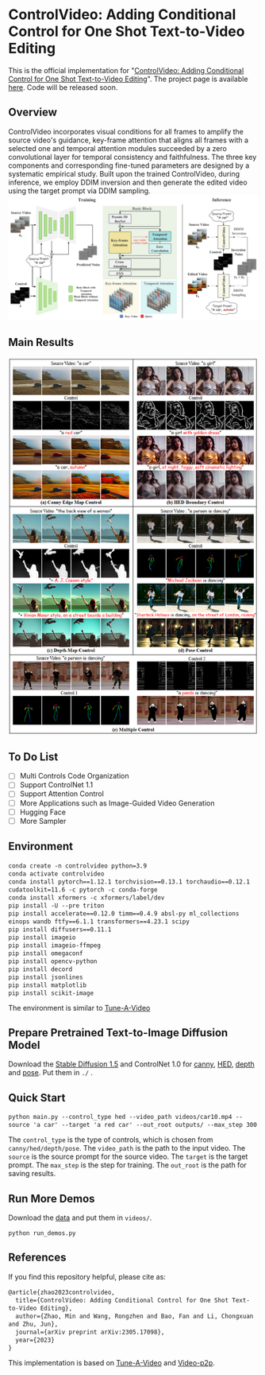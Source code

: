 # ControlVideo: Adding Conditional Control for One Shot Text-to-Video Editing 
This is the official implementation for "[ControlVideo: Adding Conditional Control for One Shot Text-to-Video Editing](http://arxiv.org/abs/2305.17098)". The project page is available [here](https://ml.cs.tsinghua.edu.cn/controlvideo/). Code will be released soon.
## Overview
ControlVideo incorporates visual conditions for all frames to amplify the source video's guidance, key-frame attention that aligns all frames with a selected one and temporal attention modules succeeded by a zero convolutional layer for temporal consistency and faithfulness. The three key components and corresponding fine-tuned parameters are designed by a systematic empirical study. Built upon the trained ControlVideo, during inference, we employ DDIM inversion and then generate the edited video using the target prompt via DDIM sampling.
![image](assets/method.png)
## Main Results
![image](assets/demo.png)
## To Do List
- [ ] Multi Controls Code Organization
- [ ] Support ControlNet 1.1 
- [ ] Support Attention Control
- [ ] More Applications such as Image-Guided Video Generation
- [ ] Hugging Face
- [ ] More Sampler
## Environment
```
conda create -n controlvideo python=3.9
conda activate controlvideo
conda install pytorch==1.12.1 torchvision==0.13.1 torchaudio==0.12.1 cudatoolkit=11.6 -c pytorch -c conda-forge
conda install xformers -c xformers/label/dev
pip install -U --pre triton
pip install accelerate==0.12.0 timm==0.4.9 absl-py ml_collections einops wandb ftfy==6.1.1 transformers==4.23.1 scipy
pip install diffusers==0.11.1
pip install imageio
pip install imageio-ffmpeg
pip install omegaconf
pip install opencv-python
pip install decord
pip install jsonlines
pip install matplotlib
pip install scikit-image
```
The environment is similar to [Tune-A-Video](https://github.com/showlab/Tune-A-Video)
## Prepare Pretrained Text-to-Image Diffusion Model
Download the [Stable Diffusion 1.5](https://huggingface.co/runwayml/stable-diffusion-v1-5/tree/main) and ControlNet 1.0 for [canny](https://huggingface.co/lllyasviel/sd-controlnet-canny/tree/main), [HED](https://huggingface.co/lllyasviel/sd-controlnet-hed), [depth](https://huggingface.co/lllyasviel/sd-controlnet-depth) and [pose](https://huggingface.co/lllyasviel/sd-controlnet-openpose). Put them in ```./``` .
## Quick Start
```
python main.py --control_type hed --video_path videos/car10.mp4 --source 'a car' --target 'a red car' --out_root outputs/ --max_step 300 
```
The ```control_type``` is the type of controls, which is chosen from ```canny/hed/depth/pose```. The ```video_path``` is the path to the input video. The ```source``` is the source prompt for the source video. The ```target``` is the target prompt. The ```max_step``` is the step for training. The ```out_root``` is the path for saving results. 
## Run More Demos 
Download the [data](https://drive.google.com/drive/folders/1RrYCaq6QxSVD2K4wJFrTyDnISli8f625?usp=sharing) and put them in ```videos/```.
```
python run_demos.py
```
## References
If you find this repository helpful, please cite as:
```
@article{zhao2023controlvideo,
  title={ControlVideo: Adding Conditional Control for One Shot Text-to-Video Editing},
  author={Zhao, Min and Wang, Rongzhen and Bao, Fan and Li, Chongxuan and Zhu, Jun},
  journal={arXiv preprint arXiv:2305.17098},
  year={2023}
}
```
This implementation is based on [Tune-A-Video](https://github.com/showlab/Tune-A-Video) and [Video-p2p](https://github.com/ShaoTengLiu/Video-P2P).


